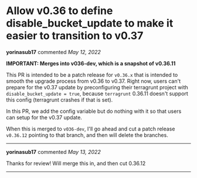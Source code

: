 # Allow v0.36 to define disable_bucket_update to make it easier to transition to v0.37

**yorinasub17** commented *May 12, 2022*

__IMPORTANT: Merges into v036-dev, which is a snapshot of v0.36.11__

This PR is intended to be a patch release for `v0.36.x` that is intended to smooth the upgrade process from v0.36 to v0.37. Right now, users can't prepare for the v0.37 update by preconfiguring their terragrunt project with `disable_bucket_update = true`, because `terragrunt` 0.36.11 doesn't support this config (terragrunt crashes if that is set).

In this PR, we add the config variable but do nothing with it so that users can setup for the v0.37 update.

When this is merged to `v036-dev`, I'll go ahead and cut a patch release `v0.36.12` pointing to that branch, and then will delete the branches.
<br />
***


**yorinasub17** commented *May 13, 2022*

Thanks for review! Will merge this in, and then cut 0.36.12
***

